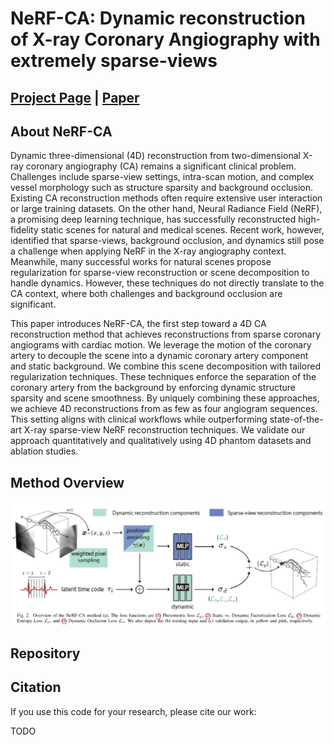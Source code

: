 # NeRF-CA: Dynamic reconstruction of X-ray Coronary Angiography with extremely sparse-views

## [Project Page]() | [Paper]()

## About NeRF-CA

Dynamic three-dimensional (4D) reconstruction from two-dimensional X-ray coronary angiography (CA) remains a significant clinical problem.
Challenges include sparse-view settings, intra-scan motion, and complex vessel morphology such as structure sparsity and background occlusion.
Existing CA reconstruction methods often require extensive user interaction or large training datasets.
On the other hand, Neural Radiance Field (NeRF), a promising deep learning technique, has successfully reconstructed high-fidelity static scenes for natural and medical scenes.
Recent work, however, identified that sparse-views, background occlusion, and dynamics still pose a challenge when applying NeRF in the X-ray angiography context.
Meanwhile, many successful works for natural scenes propose regularization for sparse-view reconstruction or scene decomposition to handle dynamics.
However, these techniques do not directly translate to the CA context, where both challenges and background occlusion are significant.

This paper introduces NeRF-CA, the first step toward a 4D CA reconstruction method that achieves reconstructions from sparse coronary angiograms with cardiac motion.
We leverage the motion of the coronary artery to decouple the scene into a dynamic coronary artery component and static background.
We combine this scene decomposition with tailored regularization techniques.
These techniques enforce the separation of the coronary artery from the background by enforcing dynamic structure sparsity and scene smoothness.
By uniquely combining these approaches, we achieve 4D reconstructions from as few as four angiogram sequences.
This setting aligns with clinical workflows while outperforming state-of-the-art X-ray sparse-view NeRF reconstruction techniques.
We validate our approach quantitatively and qualitatively using 4D phantom datasets and ablation studies.

## Method Overview
![Overview of the proposed input optimization method](https://github.com/kirstenmaas/NeRF-CA/blob/main/imgs/overview.png)

## Repository

## Citation
If you use this code for your research, please cite our work:

TODO
